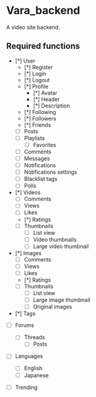 # Vara_backend
 A video site backend.

## Required functions

- [*] User
  - [*] Register
  - [*] Login
  - [*] Logout
  - [*] Profile
    - [*] Avatar
    - [*] Header
    - [*] Description
  - [*] Following
  - [*] Followers
  - [*] Friends
  - [ ] Posts
  - [ ] Playlists
    - [ ] Favorites
  - [ ] Comments
  - [ ] Messages
  - [ ] Notifications
  - [ ] Notifications settings
  - [ ] Blacklist tags
  - [ ] Polls
- [*] Videos
  - [ ] Comments
  - [ ] Views
  - [ ] Likes
  - [*] Ratings
  - [ ] Thumbnails
    - [ ] List view
    - [ ] Video thumbnails
    - [ ] Large video thumbnail
- [*] Images
  - [ ] Comments
  - [ ] Views
  - [ ] Likes
  - [*] Ratings
  - [ ] Thumbnails
    - [ ] List view
    - [ ] Large image thumbnail
    - [ ] Original images
- [*] Tags
- [ ] Forums
  - [ ] Threads
    - [ ] Posts
- [ ] Languages
  - [ ] English
  - [ ] Japanese
- [ ] Trending

